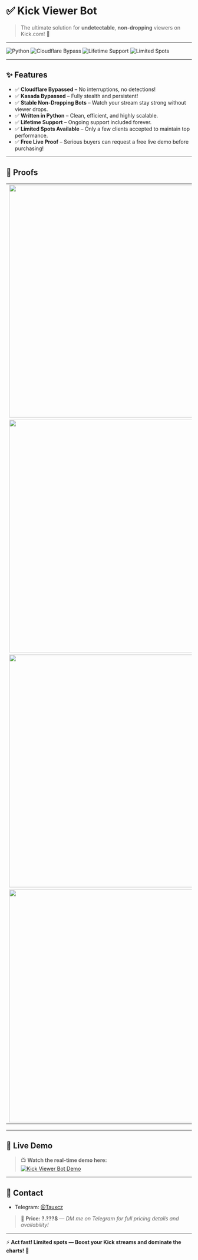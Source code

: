 # ✅ Kick Viewer Bot

> The ultimate solution for **undetectable**, **non-dropping** viewers on Kick.com! 🚀

---

![Python](https://img.shields.io/badge/Python-3776AB?style=for-the-badge&logo=python&logoColor=white)
![Cloudflare Bypass](https://img.shields.io/badge/Cloudflare-Bypassed-brightgreen?style=for-the-badge)
![Lifetime Support](https://img.shields.io/badge/Lifetime%20Support-Available-green?style=for-the-badge)
![Limited Spots](https://img.shields.io/badge/Limited-Spots-orange?style=for-the-badge)

---

## ✨ Features
- ✅ **Cloudflare Bypassed** – No interruptions, no detections!
- ✅ **Kasada Bypassed** – Fully stealth and persistent!
- ✅ **Stable Non-Dropping Bots** – Watch your stream stay strong without viewer drops.
- ✅ **Written in Python** – Clean, efficient, and highly scalable.
- ✅ **Lifetime Support** – Ongoing support included forever.
- ✅ **Limited Spots Available** – Only a few clients accepted to maintain top performance.
- ✅ **Free Live Proof** – Serious buyers can request a free live demo before purchasing!

---

## 📸 Proofs

<table>
  <tr>
    <td colspan="2" align="center">
      <img src="https://raw.githubusercontent.com/taumata667/kick-viewer-bot/refs/heads/main/poofs/700k.png" width="630"/>
    </td>
  </tr>
  <tr>
    <td colspan="2" align="center">
      <img src="https://raw.githubusercontent.com/taumata667/kick-viewer-bot/refs/heads/main/poofs/3stream.png" width="630"/>
    </td>
  </tr>
  <tr>
    <td colspan="2" align="center">
      <img src="https://raw.githubusercontent.com/taumata667/kick-viewer-bot/refs/heads/main/poofs/334k.png" width="630"/>
    </td>
  </tr>
  <tr>
    <td colspan="2" align="center">
      <img src="https://raw.githubusercontent.com/taumata667/kick-viewer-bot/refs/heads/main/poofs/492_funny.png" width="630"/>
    </td>
  </tr>
</table>

---

## 🎥 Live Demo

> 📺 **Watch the real-time demo here:**  
> [![Kick Viewer Bot Demo](https://img.youtube.com/vi/CDBk3WZbrIE/0.jpg)](https://www.youtube.com/watch?v=CDBk3WZbrIE)

---

## 💬 Contact

- Telegram: [@Tauxcz](https://t.me/Tauxcz)

> 💸 **Price: ?.???$** — *DM me on Telegram for full pricing details and availability!*

---

⚡ **Act fast! Limited spots — Boost your Kick streams and dominate the charts!** 🚀
